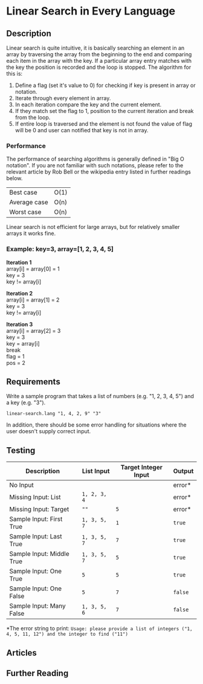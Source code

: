 # Linear Search in Every Language

## Description

Linear search is quite intuitive, it is basically searching an element in an array by traversing 
the array from the beginning to the end and comparing each item in the array with the key. If a 
particular array entry matches with the key the position is recorded and the loop is stopped. 
The algorithm for this is:

1. Define a flag (set it's value to 0) for checking if key is present in array or notation.
2. Iterate through every element in array.
3. In each iteration compare the key and the current element.
4. If they match set the flag to 1, position to the current iteration and break from the loop.
5. If entire loop is traversed and the element is not found the value of flag will be 0 and user 
can notified that key is not in array.

### Performance

The performance of searching algorithms is generally defined in "Big O notation".
If you are not familiar with such notations, please refer to the relevant
article by Rob Bell or the wikipedia entry listed in further readings below.

| | |
|---|---|
| Best case | O(1) |
| Average case | O(n) |
| Worst case | O(n) |

Linear search is not efficient for large arrays, but for relatively smaller arrays it works fine.

### Example: key=3, array=[1, 2, 3, 4, 5]

<b>Iteration 1</b>
<br>array[i] = array[0] = 1
<br>key = 3
<br>key != array[i]

<b>Iteration 2</b>
<br>array[i] = array[1] = 2
<br>key = 3
<br>key != array[i]

<b>Iteration 3</b>
<br>array[i] = array[2] = 3
<br>key = 3
<br>key = array[i]
<br>break
<br>flag = 1
<br>pos = 2


## Requirements

Write a sample program that takes a list of numbers (e.g. "1, 2, 3, 4, 5") and a key (e.g. "3").

```
linear-search.lang "1, 4, 2, 9" "3"
```

In addition, there should be some error handling for situations where the user
doesn't supply correct input.


## Testing

| Description               | List Input   | Target Integer Input | Output  |
|---------------------------|--------------|----------------------|---------|
| No Input                  |              |                      | error\* |
| Missing Input: List       | `1, 2, 3, 4` |                      | error\* |
| Missing Input: Target     | `""`         | `5`                  | error\* |
| Sample Input: First True  | `1, 3, 5, 7` | `1`                  | `true`  |
| Sample Input: Last True   | `1, 3, 5, 7` | `7`                  | `true`  |
| Sample Input: Middle True | `1, 3, 5, 7` | `5`                  | `true`  |
| Sample Input: One True    | `5`          | `5`                  | `true`  |
| Sample Input: One False   | `5`          | `7`                  | `false` |
| Sample Input: Many False  | `1, 3, 5, 6` | `7`                  | `false` |

\*The error string to print: `Usage: please provide a list of integers ("1, 4, 5, 11, 12") and the integer to find ("11")`


## Articles



## Further Reading